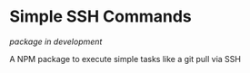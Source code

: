 # Simple SSH Commands

*package in development*

A NPM package to execute simple tasks like a git pull via SSH


